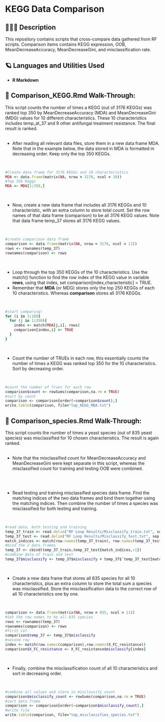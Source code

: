 <h1>KEGG Data Comparison</h1>

<h2>👩🏻‍💻 Description</h2>
This repository contains scripts that cross-compare data gathered from RF scripts. Comparison items contains KEGG expression, OOB, MeanDecreaseAccuracy, MeanDecreaseGini, and misclassification rate.
<br />

<h2>🪐 Languages and Utilities Used</h2>

- <b>R Markdown</b>

<h2>🦠 Comparison_KEGG.Rmd Walk-Through:</h2>
This script counts the number of times a KEGG (out of 3176 KEGGs) was ranked top 350 by MeanDecreaseAccuracy (MDA) and MeanDecreaseGini (MDG) values for 10 different characteristics. These 10 characteristics includes temp_at_37 and 9 other antifungal treatment resistance. The final result is ranked. 

<br/>
<br />

- After reading all relevant data files, store them in a new data frame MDA. Note that in the example below, the data stored in MDA is formatted in decreasing order. Keep only the top 350 KEGGs. 

<br/>

```ruby
#Create data frame for 3176 KEGGs and 10 characteristics
MDA <- data.frame(matrix(NA, nrow = 3176, ncol = 10))
#Top 350 Keggs
MDA <- MDA[1:350,]
```

<br/>

- Now, create a new data frame that includes all 3176 KEGGs and 10 characteristic, with an extra column to store total count. Set the row names of that data frame (comparison) to be all 3176 KEGG values. Note that data frame temp_37 stores all 3176 KEGG values.

<br/> 

 ```ruby
#create comparison data frame
comparison <- data.frame(matrix(NA, nrow = 3176, ncol = 11))
rows <- rownames(temp_37)
rownames(comparison) <- rows
```

<br/>

- Loop through the top 350 KEGGs of the 10 characteristics. Use the match() function to find the row index of the KEGG value in variable <b>rows</b>, using that index, set comparison[index,characteristic] = TRUE.
- Remember that <b>MDA</b> (or MDG) stores only the top 250 KEGGs of each 10 characteristics. Whereas <b>comparison</b> stores all 3176 KEGGs.

<br/>

```ruby
#start comparing!
for (i in 1:10){
  for (j in 1:350){
    index <- match(MDA[j,i], rows)
    comparison[index,i] <- TRUE
  }
}
```

<br/>

- Count the number of TRUEs in each row, this essentially counts the number of times a KEGG was ranked top 350 for the 10 characteristics. Sort by decreasing order. 

<br/>

```ruby
#count the number of Trues for each row
comparison$count <- rowSums(comparison,na.rm = TRUE)
#sort by count
comparison <- comparison[order(-comparison$count),]
write.table(comparison, file="top_KEGG_MDA.txt")
```

<h2>🦠 Comparison_species.Rmd Walk-Through:</h2>
This script counts the number of times a yeast species (out of 835 yeast species) was misclassified for 10 chosen characteristics. The result is again ranked. 

<br/>
<br/>

- Note that the misclassified count for MeanDecreaseAccuracy and MeanDecreaseGini were kept separate in this script, whereas the misclassified count for training and testing OOB were combined. 

<br/>
<br/>

- Read testing and training misclassified species data frame. Find the matching indices of the two data frames and bind them together using the matching indices. Then combine the number of times a species was misclassified for both testing and training.

<br/>

```ruby
#read data, both testing and training
temp_37_train <- read.delim("RF Loop Results/Misclassify_train.txt", sep = " ", header = T)
temp_37_test <- read.delim("RF Loop Results/Misclassify_test.txt", sep = " ", header = T)
match_indices <- match(row.names(temp_37_train), row.names(temp_37_test))
#bind the 2 data frames
temp_37 <- cbind(temp_37_train,temp_37_test[match_indices,-1])
#combine data of train and test
temp_37$misclassify <- temp_37$misclassify + temp_37$`temp_37_test[match_indices, -1]`
```

<br/>

- Create a new data frame that stores all 835 species for all 10 characteristics, plus an extra column to store the total sum a species was misclassified. Store the misclassification data to the correct row of all 10 characteristics one by one. 

<br/>

```ruby
comparison <- data.frame(matrix(NA, nrow = 835, ncol = 11))
#Set the row names to be all 835 species
rows <- rownames(temp_37)
rownames(comparison) <- rows
#first col
comparison$temp_37 <- temp_37$misclassify
#second row
index <- match(row.names(comparison),row.names(X_FC_resistance))
comparison$X_FC_resistance <- X_FC_resistance$misclassify[index]
```
<br/>

- Finally, combine the misclassification count of all 10 characteristics and sort in decreasing order.

<br/>

```ruby
#combine all values and store in misclassify_count
comparison$misclassify_count <- rowSums(comparison,na.rm = TRUE)
#sort data frame
comparison <- comparison[order(-comparison$misclassify_count),]
#write file
write.table(comparison, file="top_misclassifies_species.txt")
```
